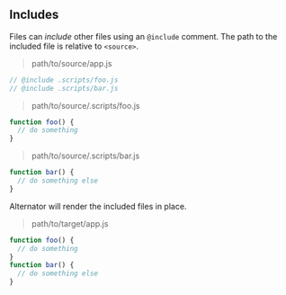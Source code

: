 ## Includes

Files can _include_ other files using an `@include` comment.
The path to the included file is relative to `<source>`.

> path/to/source/app.js

```js
// @include .scripts/foo.js
// @include .scripts/bar.js
```

> path/to/source/.scripts/foo.js

```js
function foo() {
  // do something
}
```

> path/to/source/.scripts/bar.js

```js
function bar() {
  // do something else
}
```

Alternator will render the included files in place.

> path/to/target/app.js

```js
function foo() {
  // do something
}
function bar() {
  // do something else
}
```
